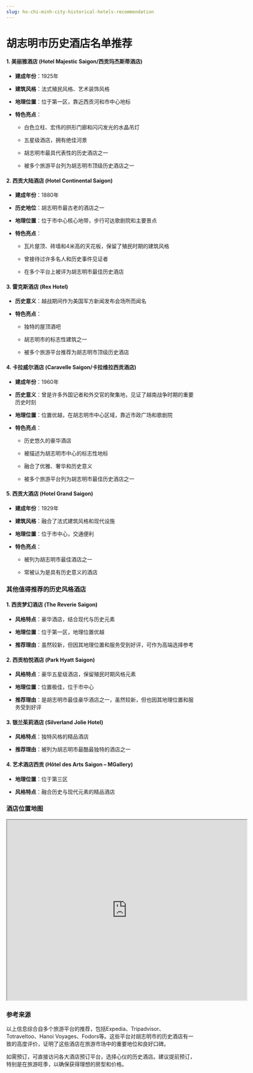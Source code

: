 ```yaml
---
slug: ho-chi-minh-city-historical-hotels-recommendation
---
```

# 胡志明市历史酒店名单推荐

#### 1. 美丽雅酒店 (Hotel Majestic Saigon/西贡玛杰斯蒂酒店)

* **建成年份**：1925年

* **建筑风格**：法式殖民风格、艺术装饰风格

* **地理位置**：位于第一区，靠近西贡河和市中心地标

* **特色亮点**：

  * 白色立柱、宏伟的拱形门廊和闪闪发光的水晶吊灯

  * 五星级酒店，拥有绝佳河景

  * 胡志明市最具代表性的历史酒店之一

  * 被多个旅游平台列为胡志明市顶级历史酒店之一

#### 2. 西贡大陆酒店 (Hotel Continental Saigon)

* **建成年份**：1880年

* **历史地位**：胡志明市最古老的酒店之一

* **地理位置**：位于市中心核心地带，步行可达歌剧院和主要景点

* **特色亮点**：

  * 瓦片屋顶、砖墙和4米高的天花板，保留了殖民时期的建筑风格

  * 曾接待过许多名人和历史事件见证者

  * 在多个平台上被评为胡志明市最佳历史酒店

#### 3. 雷克斯酒店 (Rex Hotel)

* **历史意义**：越战期间作为美国军方新闻发布会场所而闻名

* **特色亮点**：

  * 独特的屋顶酒吧

  * 胡志明市的标志性建筑之一

  * 被多个旅游平台推荐为胡志明市顶级历史酒店

#### 4. 卡拉威尔酒店 (Caravelle Saigon/卡拉维拉西贡酒店)

* **建成年份**：1960年

* **历史意义**：曾是许多外国记者和外交官的聚集地，见证了越南战争时期的重要历史时刻

* **地理位置**：位置优越，在胡志明市中心区域，靠近市政广场和歌剧院

* **特色亮点**：

  * 历史悠久的豪华酒店

  * 被描述为胡志明市中心的标志性地标

  * 融合了优雅、奢华和历史意义

  * 被多个旅游平台列为胡志明市最佳历史酒店之一

#### 5. 西贡大酒店 (Hotel Grand Saigon)

* **建成年份**：1929年

* **建筑风格**：融合了法式建筑风格和现代设施

* **地理位置**：位于市中心，交通便利

* **特色亮点**：

  * 被列为胡志明市最佳酒店之一

  * 常被认为是具有历史意义的酒店

### 其他值得推荐的历史风格酒店

#### 1. 西贡梦幻酒店 (The Reverie Saigon)

* **风格特点**：豪华酒店，结合现代与历史元素

* **地理位置**：位于第一区，地理位置优越

* **推荐理由**：虽然较新，但因其地理位置和服务受到好评，可作为高端选择参考

#### 2. 西贡柏悦酒店 (Park Hyatt Saigon)

* **风格特点**：豪华五星级酒店，保留殖民时期风格元素

* **地理位置**：位置极佳，位于市中心

* **推荐理由**：是胡志明市最佳豪华酒店之一，虽然较新，但也因其地理位置和服务受到好评

#### 3. 银兰茱莉酒店 (Silverland Jolie Hotel)

* **风格特点**：独特风格的精品酒店

* **推荐理由**：被列为胡志明市最酷最独特的酒店之一

#### 4. 艺术酒店西贡 (Hôtel des Arts Saigon – MGallery)

* **地理位置**：位于第三区

* **风格特点**：融合历史与现代元素的精品酒店



### 酒店位置地图

<iframe src="https://www.google.com/maps/d/u/0/embed?mid=14A42uJBdqoPwaObOTqz653CHnINJXmw&ehbc=2E312F" width="640" height="480"></iframe>

### 参考来源

以上信息综合自多个旅游平台的推荐，包括Expedia、Tripadvisor、Totraveltoo、Hanoi Voyages、Fodors等。这些平台对胡志明市的历史酒店有一致的高度评价，证明了这些酒店在旅游市场中的重要地位和良好口碑。

如需预订，可直接访问各大酒店预订平台，选择心仪的历史酒店。建议提前预订，特别是在旅游旺季，以确保获得理想的房型和价格。

